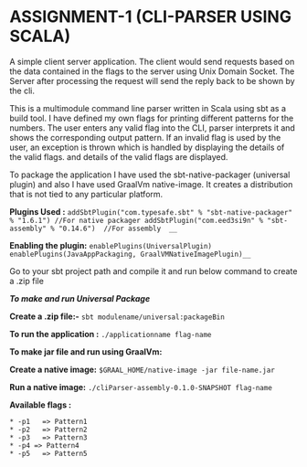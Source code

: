 # ASSIGNMENT-1 (CLI-PARSER USING SCALA)

A simple client server application. The client would send requests based on the data contained in the flags to the server using Unix Domain Socket. The Server after processing the request will send the reply back to be shown by the cli. 

This is a multimodule command line parser written in Scala using sbt as a build tool. I have defined my own flags for printing different patterns for the numbers. The user enters any valid flag into the CLI, parser interprets it and shows the corresponding output pattern. If an invalid flag is used by the user, an exception is thrown which is handled by displaying the details of the valid flags. and details of the valid flags are displayed.

To package the application I have used the sbt-native-packager (universal plugin) and also I have used GraalVm native-image. It creates a distribution that is not tied to any particular platform.

__Plugins Used :__
`addSbtPlugin("com.typesafe.sbt" % "sbt-native-packager" % "1.6.1") //For native packager
addSbtPlugin("com.eed3si9n" % "sbt-assembly" % "0.14.6")  //For assembly  __`

__Enabling the plugin:__
`enablePlugins(UniversalPlugin)
enablePlugins(JavaAppPackaging, GraalVMNativeImagePlugin)__`

Go to your sbt project path and compile it and run below command to create a .zip file

***To make and run Universal Package***
 
 **Create a .zip file:-**
`sbt modulename/universal:packageBin`


**To run the application :**
`./applicationname flag-name`

**To make jar file and run using GraalVm:**

**Create a native image:**
```$GRAAL_HOME/native-image -jar file-name.jar```

**Run a native image:**
`./cliParser-assembly-0.1.0-SNAPSHOT flag-name`

**Available flags :**
```
* -p1	=> Pattern1
* -p2	=> Pattern2
* -p3	=> Pattern3
* -p4 => Pattern4
* -p5	=> Pattern5
```
